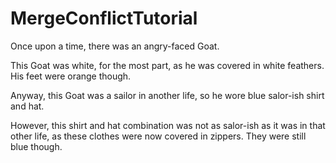 # MergeConflictTutorial

Once upon a time, there was an angry-faced Goat.

This Goat was white, for the most part, as he was covered in white feathers. His feet were orange though.

Anyway, this Goat was a sailor in another life, so he wore blue salor-ish shirt and hat.

However, this shirt and hat combination was not as salor-ish as it was in that other life, as these clothes were now covered in zippers. They were still blue though.

